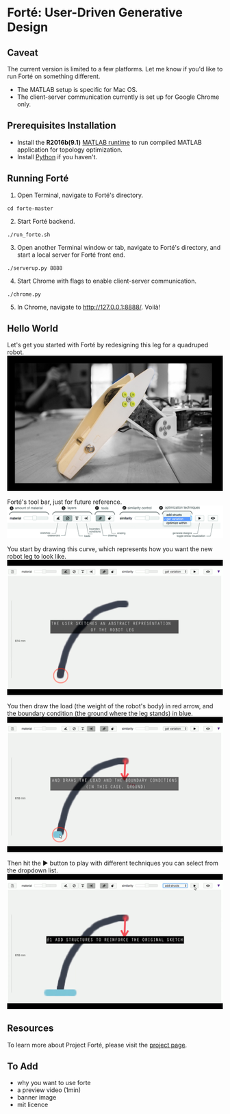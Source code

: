 # Forté: User-Driven Generative Design
## Caveat
The current version is limited to a few platforms. Let me know if you'd like to run Forté on something different.
* The MATLAB setup is specific for Mac OS.
* The client-server communication currently is set up for Google Chrome only.

## Prerequisites Installation
* Install the **R2016b(9.1)** [MATLAB runtime](https://www.mathworks.com/products/compiler/matlab-runtime.html) to run compiled MATLAB application for topology optimization.
* Install [Python](https://www.python.org/downloads/) if you haven't.


## Running Forté
1. Open Terminal, navigate to Forté's directory.
```shell
cd forte-master
```

2. Start Forté backend.
```shell
./run_forte.sh
```

3. Open another Terminal window or tab, navigate to Forté's directory, and start a local server for Forté front end.
```shell
./serverup.py 8888
```

4. Start Chrome with flags to enable client-server communication.
```shell
./chrome.py
```

5. In Chrome, navigate to http://127.0.0.1:8888/. Voilà!

## Hello World
Let's get you started with Forté by redesigning this leg for a quadruped robot.
![alt text](images/forte_tutorial0.png "Redesigning the leg of a quadruped robot")

Forté's tool bar, just for future reference.
![alt text](images/overview.jpg "Forté toolbar")

You start by drawing this curve, which represents how you want the new robot leg to look like.
![alt text](images/forte_tutorial1.png "You start by drawing this curve")

You then draw the load (the weight of the robot's body) in red arrow, and the boundary condition (the ground where the leg stands) in blue.
![alt text](images/forte_tutorial2.png "You draw the load and boundary condition")

Then hit the ▶ button to play with different techniques you can select from the dropdown list.
![alt text](images/forte_tutorial3.png "You draw the load and boundary condition")

## Resources
To learn more about Project Forté, please visit the [project page](http://web.xiangchen.me/#forteacute).

## To Add
- why you want to use forte
- a preview video (1min)
- banner image
- mit licence
